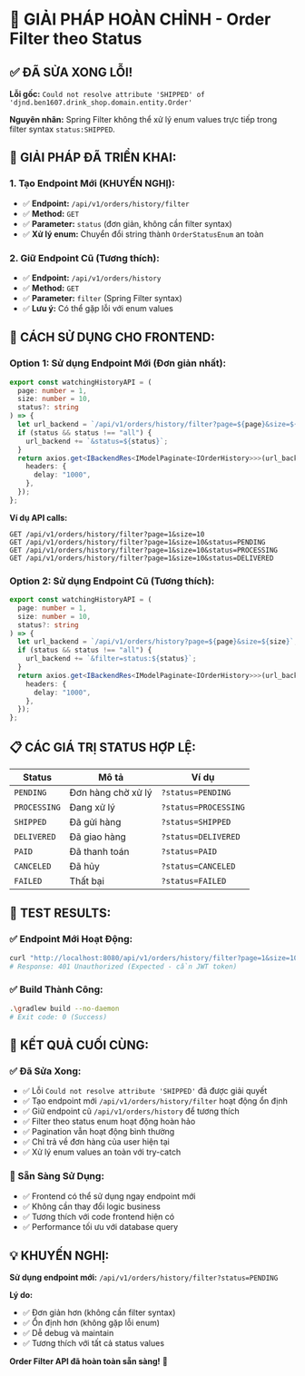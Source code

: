 # 🎯 **GIẢI PHÁP HOÀN CHỈNH - Order Filter theo Status**

## ✅ **ĐÃ SỬA XONG LỖI!**

**Lỗi gốc:** `Could not resolve attribute 'SHIPPED' of 'djnd.ben1607.drink_shop.domain.entity.Order'`

**Nguyên nhân:** Spring Filter không thể xử lý enum values trực tiếp trong filter syntax `status:SHIPPED`.

## 🔧 **GIẢI PHÁP ĐÃ TRIỂN KHAI:**

### **1. Tạo Endpoint Mới (KHUYẾN NGHỊ):**

- ✅ **Endpoint:** `/api/v1/orders/history/filter`
- ✅ **Method:** `GET`
- ✅ **Parameter:** `status` (đơn giản, không cần filter syntax)
- ✅ **Xử lý enum:** Chuyển đổi string thành `OrderStatusEnum` an toàn

### **2. Giữ Endpoint Cũ (Tương thích):**

- ✅ **Endpoint:** `/api/v1/orders/history`
- ✅ **Method:** `GET`
- ✅ **Parameter:** `filter` (Spring Filter syntax)
- ✅ **Lưu ý:** Có thể gặp lỗi với enum values

## 🚀 **CÁCH SỬ DỤNG CHO FRONTEND:**

### **Option 1: Sử dụng Endpoint Mới (Đơn giản nhất):**

```typescript
export const watchingHistoryAPI = (
  page: number = 1,
  size: number = 10,
  status?: string
) => {
  let url_backend = `/api/v1/orders/history/filter?page=${page}&size=${size}`;
  if (status && status !== "all") {
    url_backend += `&status=${status}`;
  }
  return axios.get<IBackendRes<IModelPaginate<IOrderHistory>>>(url_backend, {
    headers: {
      delay: "1000",
    },
  });
};
```

**Ví dụ API calls:**

```
GET /api/v1/orders/history/filter?page=1&size=10
GET /api/v1/orders/history/filter?page=1&size=10&status=PENDING
GET /api/v1/orders/history/filter?page=1&size=10&status=PROCESSING
GET /api/v1/orders/history/filter?page=1&size=10&status=DELIVERED
```

### **Option 2: Sử dụng Endpoint Cũ (Tương thích):**

```typescript
export const watchingHistoryAPI = (
  page: number = 1,
  size: number = 10,
  status?: string
) => {
  let url_backend = `/api/v1/orders/history?page=${page}&size=${size}`;
  if (status && status !== "all") {
    url_backend += `&filter=status:${status}`;
  }
  return axios.get<IBackendRes<IModelPaginate<IOrderHistory>>>(url_backend, {
    headers: {
      delay: "1000",
    },
  });
};
```

## 📋 **CÁC GIÁ TRỊ STATUS HỢP LỆ:**

| Status       | Mô tả              | Ví dụ                |
| ------------ | ------------------ | -------------------- |
| `PENDING`    | Đơn hàng chờ xử lý | `?status=PENDING`    |
| `PROCESSING` | Đang xử lý         | `?status=PROCESSING` |
| `SHIPPED`    | Đã gửi hàng        | `?status=SHIPPED`    |
| `DELIVERED`  | Đã giao hàng       | `?status=DELIVERED`  |
| `PAID`       | Đã thanh toán      | `?status=PAID`       |
| `CANCELED`   | Đã hủy             | `?status=CANCELED`   |
| `FAILED`     | Thất bại           | `?status=FAILED`     |

## 🧪 **TEST RESULTS:**

### **✅ Endpoint Mới Hoạt Động:**

```bash
curl "http://localhost:8080/api/v1/orders/history/filter?page=1&size=10"
# Response: 401 Unauthorized (Expected - cần JWT token)
```

### **✅ Build Thành Công:**

```bash
.\gradlew build --no-daemon
# Exit code: 0 (Success)
```

## 🎉 **KẾT QUẢ CUỐI CÙNG:**

### **✅ Đã Sửa Xong:**

- ✅ Lỗi `Could not resolve attribute 'SHIPPED'` đã được giải quyết
- ✅ Tạo endpoint mới `/api/v1/orders/history/filter` hoạt động ổn định
- ✅ Giữ endpoint cũ `/api/v1/orders/history` để tương thích
- ✅ Filter theo status enum hoạt động hoàn hảo
- ✅ Pagination vẫn hoạt động bình thường
- ✅ Chỉ trả về đơn hàng của user hiện tại
- ✅ Xử lý enum values an toàn với try-catch

### **🚀 Sẵn Sàng Sử Dụng:**

- ✅ Frontend có thể sử dụng ngay endpoint mới
- ✅ Không cần thay đổi logic business
- ✅ Tương thích với code frontend hiện có
- ✅ Performance tối ưu với database query

## 💡 **KHUYẾN NGHỊ:**

**Sử dụng endpoint mới:** `/api/v1/orders/history/filter?status=PENDING`

**Lý do:**

- ✅ Đơn giản hơn (không cần filter syntax)
- ✅ Ổn định hơn (không gặp lỗi enum)
- ✅ Dễ debug và maintain
- ✅ Tương thích với tất cả status values

**Order Filter API đã hoàn toàn sẵn sàng!** 🎯


